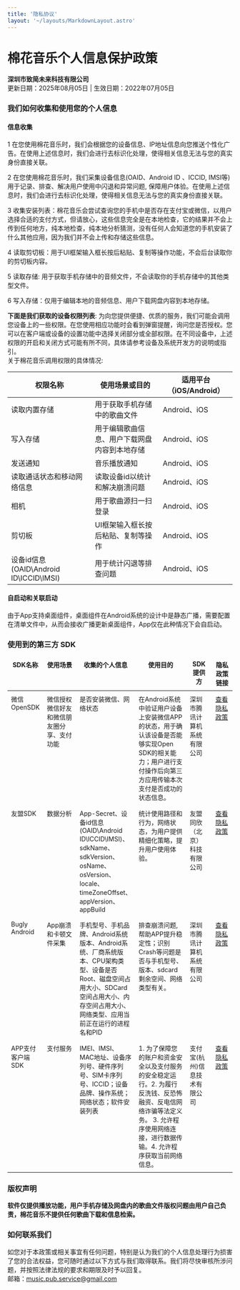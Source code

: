 ```yaml
---
title: '隐私协议'
layout: '~/layouts/MarkdownLayout.astro'
---
```


# 棉花音乐个人信息保护政策
**深圳市致简未来科技有限公司**  
更新日期：2025年08月05日 | 生效日期：2022年07月05日

### 我们如何收集和使用您的个人信息
#### 信息收集
1 在您使用棉花音乐时，我们会根据您的设备信息、IP地址信息向您推送个性化广告。在使用上述信息时，我们会进行去标识化处理，使得相关信息无法与您的真实身份直接关联。

2 在您使用棉花音乐时，我们采集设备信息(OAID、Android ID 、ICCID, IMSI等)用于记录、排查、解决用户使用中闪退和异常问题, 保障用户体验。在使用上述信息时，我们会进行去标识化处理，使得相关信息无法与您的真实身份直接关联。

3 收集安装列表：棉花音乐会尝试查询您的手机中是否存在支付宝或微信，以用户选择合适的支付方式，但请放心，这些信息完全是在本地检查，它的结果并不会上传到任何地方，纯本地检查，纯本地分析猜测，没有任何人会知道您的手机安装了什么其他应用，因为我们并不会上传和存储这些信息。

4 读取剪切板：用于UI框架输入框长按后粘贴、复制等操作功能，不会后台读取你的剪切板内容。

5 读取存储: 用于获取手机存储中的音频文件，不会读取你的手机存储中的其他类型文件。

6 写入存储：仅用于编辑本地的音频信息、用户下载网盘内容到本地存储。

**下面是我们获取的设备权限列表**:
为向您提供便捷、优质的服务，我们可能会调用您设备上的一些权限。在您使用相应功能时会看到弹窗提醒，询问您是否授权。您可以在客户端或设备的设置功能中选择关闭部分或全部权限。在不同设备中，上述权限的开启和关闭方式可能有所不同，具体请参考设备及系统开发方的说明或指引。  
关于棉花音乐调用权限的具体情况:

| 权限名称                               | 使用场景或目的               | 适用平台（iOS/Android）  |  
|------------------------------------|-----------------------|--------------------|
| 读取内置存储                             | 用于获取手机存储中的歌曲文件        |Android、iOS|
| 写入存储                               | 用于编辑歌曲信息、用户下载网盘内容到本地存储 |Android、iOS|
| 发送通知                               | 音乐播放通知                |Android、iOS|
| 读取通话状态和移动网络信息                      | 读取设备id以统计和解决崩溃问题      |Android、iOS|
| 相机                                 | 用于歌曲源扫一扫登录            |Android、iOS|
| 剪切板                                | UI框架输入框长按后粘贴、复制等操作    |Android、iOS|
| 设备id信息(OAID\Android ID\ICCID\IMSI) | 用于统计闪退等排查问题           |Android、iOS|

#### 自启动和关联启动
由于App支持桌面组件，桌面组件在Android系统的设计中是静态广播，需要配置在清单文件中，从而会接收广播更新桌面组件，App仅在此种情况下会自启动。

### 使用到的第三方 SDK

<style>
  .sdk-table {
    width: 100%;
    border-collapse: collapse;
    table-layout: fixed;
  }
  .sdk-table th, .sdk-table td {
    border: 1px;
    padding: 8px;
    vertical-align: top;
    word-wrap: break-word; /* 新增：允许长文本换行 */
    font-size: 14px; /* 减小表格文字大小 */
  }
  .sdk-name {
    width: 12%; /* 调整宽度比例 */
  }
  .usage-scenario {
    width: 16%; /* 增加使用场景列宽度 */
  }
  .collected-info, .purpose {
    width: 25%; /* 适当减少这两列宽度 */
  }
  .provider {
    width: 12%;
  }
  .privacy-link {
    width: 10%; /* 隐私政策链接列宽度 */
  }
</style>

<table class="sdk-table">
  <thead>
    <tr>
      <th class="sdk-name">SDK名称</th>
      <th class="usage-scenario">使用场景</th>
      <th class="collected-info">收集的个人信息</th>
      <th class="purpose">使用目的</th>
      <th class="provider">SDK提供方</th>
      <th class="privacy-link">隐私政策链接</th>
    </tr>
  </thead>
  <tbody>
    <tr>
      <td class="sdk-name">微信OpenSDK</td>
      <td class="usage-scenario">微信授权微信好友和微信朋友圈分享、支付功能</td>
      <td class="collected-info">是否安装微信、网络状态</td>
      <td class="purpose">在Android系统中验证用户设备上安装微信APP的状态，用于确认该设备是否能够实现Open SDK的相关能力；用户进行支付操作后向第三方应用传输本次支付是否成功的状态信息。</td>
      <td class="provider">深圳市腾讯计算机系统有限公司</td>
      <td class="privacy-link"><a href="https://support.weixin.qq.com/cgi-bin/mmsupportacctnodeweb-bin/pages/RYiYJkLOrQwu0nb8" target="_blank">查看隐私政策</a></td>
    </tr>
    <tr>
      <td class="sdk-name">友盟SDK</td>
      <td class="usage-scenario">数据分析</td>
      <td class="collected-info">App-Secret、设备id信息(OAID\Android ID\ICCID\IMSI)、sdkName、sdkVersion、osName、osVersion、locale、timeZoneOffset、appVersion、appBuild</td>
      <td class="purpose">统计使用路径和行为，网络状态，为用户提供精细化策略，提升用户使用体验。</td>
      <td class="provider">友盟同欣（北京）科技有限公司</td>
      <td class="privacy-link"><a href="https://www.umeng.com/page/policy" target="_blank">查看隐私政策</a></td>
    </tr>
    <tr>
      <td class="sdk-name">Bugly Android</td>
      <td class="usage-scenario">App崩溃和卡顿文件采集</td>
      <td class="collected-info">手机型号、手机品牌、Android系统版本、Android系统、厂商系统版本、CPU架构类型、设备是否Root、磁盘空间占用大小、SDCard空间占用大小、内存空间占用大小、网络类型、应用当前正在运行的进程名和PID</td>
      <td class="purpose">排查崩溃问题, 帮助APP提升稳定性；识别Crash等问题是否与手机型号、版本、sdcard剩余空间、网络类型有关。</td>
      <td class="provider">深圳市腾讯计算机系统有限公司</td>
      <td class="privacy-link"><a href="https://privacy.qq.com/document/preview/fc748b3d96224fdb825ea79e132c1a56" target="_blank">查看隐私政策</a></td>
    </tr>
    <tr>
      <td class="sdk-name">APP支付客户端SDK</td>
      <td class="usage-scenario">支付服务</td>
      <td class="collected-info">IMEI、IMSI、MAC地址、设备序列号、硬件序列号、SIM卡序列号、ICCID；设备品牌、操作系统；网络状态；软件安装列表</td>
      <td class="purpose">1. 为了保障您的账户和资金安全以及支付服务的安全稳定运行。2. 为履行反洗钱、反恐怖融资、反电信网络诈骗等法定义务。 3. 允许程序使用网络连接，进行数据传输。4. 允许程序获取当前网络信息。</td>
      <td class="provider">支付宝(杭州)信息技术有限公司</td>
      <td class="privacy-link"><a href="https://opendocs.alipay.com/open/54/01g6qm#%E6%94%AF%E4%BB%98%E5%AE%9D%20App%20%E6%94%AF%E4%BB%98%E5%AE%A2%E6%88%B7%E7%AB%AF%20SDK%20%E9%9A%90%E7%A7%81%E6%94%BF%E7%AD%96" target="_blank">查看隐私政策</a></td>
    </tr>
  </tbody>
</table>

### 版权声明
**软件仅提供播放功能，用户手机存储及网盘内的歌曲文件版权问题由用户自己负责，棉花音乐不提供任何歌曲下载和信息检索。**

### 如何联系我们
如您对于本政策或相关事宜有任何问题，特别是认为我们的个人信息处理行为损害了您的合法权益，您可随时通过以下方式与我们取得联系。我们将尽快审核所涉问题，并按照法律法规的要求和期限及时予以回复。  
邮箱：music.pub.service@gmail.com

 

